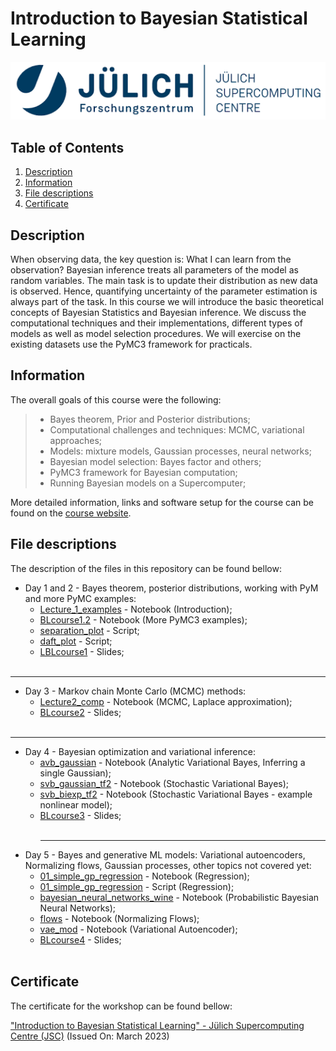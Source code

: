 #  Introduction to Bayesian Statistical Learning
<p align="center">
  <img src="images/banner.png">
</p>

## Table of Contents
1. [Description](#description)
2. [Information](#information)
3. [File descriptions](#files)
4. [Certificate](#certificate)

<a name="descripton"></a>
## Description

When observing data, the key question is: What I can learn from the observation? Bayesian inference treats all parameters of the model as random variables. The main task is to update their distribution as new data is observed. Hence, quantifying uncertainty of the parameter estimation is always part of the task. In this course we will introduce the basic theoretical concepts of Bayesian Statistics and Bayesian inference. We discuss the computational techniques and their implementations, different types of models as well as model selection procedures. We will exercise on the existing datasets use the PyMC3 framework for practicals.

<a name="information"></a>
## Information

The overall goals of this course were the following:
> - Bayes theorem, Prior and Posterior distributions;
> - Computational challenges and techniques: MCMC, variational approaches;
> - Models: mixture models, Gaussian processes, neural networks;
> - Bayesian model selection: Bayes factor and others;
> - PyMC3 framework for Bayesian computation;
> - Running Bayesian models on a Supercomputer;

More detailed information, links and software setup for the course can be found on the [course website](https://notes.desy.de/75r5l7QJQu6pVqHBFjYEzw?view).

<a name="files"></a>
## File descriptions

The description of the files in this repository can be found bellow:
- Day 1 and 2 - Bayes theorem, posterior distributions, working with PyM and more PyMC examples:
  - [Lecture_1_examples](https://github.com/HROlive/Introduction-to-Bayesian-Statistical-Learning/blob/main/Day%201%20and%202/Lecture_1_examples.ipynb) - Notebook (Introduction);
  - [BLcourse1.2](https://github.com/HROlive/Introduction-to-Bayesian-Statistical-Learning/blob/main/Day%201%20and%202/BLcourse1.2.ipynb) - Notebook (More PyMC3 examples);
  - [separation_plot](https://github.com/HROlive/Introduction-to-Bayesian-Statistical-Learning/blob/main/Day%201%20and%202/separation_plot.py) - Script;
  - [daft_plot](https://github.com/HROlive/Introduction-to-Bayesian-Statistical-Learning/blob/main/Day%201%20and%202/daft_plot.py) - Script;
  - [LBLcourse1](https://github.com/HROlive/Introduction-to-Bayesian-Statistical-Learning/blob/main/Day%201%20and%202/BLcourse1.pdf) - Slides;
<br></br>
______________
- Day 3 - Markov chain Monte Carlo (MCMC) methods:
  - [Lecture2_comp](https://github.com/HROlive/Introduction-to-Bayesian-Statistical-Learning/blob/main/Day%203/Lecture2_comp.ipynb) - Notebook (MCMC, Laplace approximation);
  - [BLcourse2](https://github.com/HROlive/Introduction-to-Bayesian-Statistical-Learning/blob/main/Day%203/BLcourse2.pdf) - Slides;
<br></br>
______________
- Day 4 - Bayesian optimization and variational inference:
  - [avb_gaussian](https://github.com/HROlive/Introduction-to-Bayesian-Statistical-Learning/blob/main/Day%204/avb_gaussian.ipynb) - Notebook (Analytic Variational Bayes, Inferring a single Gaussian);
  - [svb_gaussian_tf2](https://github.com/HROlive/Introduction-to-Bayesian-Statistical-Learning/blob/main/Day%204/svb_gaussian_tf2.ipynb) - Notebook (Stochastic Variational Bayes);
  - [svb_biexp_tf2](https://github.com/HROlive/Introduction-to-Bayesian-Statistical-Learning/blob/main/Day%204/svb_biexp_tf2.ipynb) - Notebook (Stochastic Variational Bayes - example nonlinear model);
  - [BLcourse3](https://github.com/HROlive/Introduction-to-Bayesian-Statistical-Learning/blob/main/Day%204/BLcourse3.pdf) - Slides;
<br></br>
    ______________
- Day 5 - Bayes and generative ML models: Variational autoencoders, Normalizing flows, Gaussian processes, other topics not covered yet:
  - [01_simple_gp_regression](https://github.com/HROlive/Introduction-to-Bayesian-Statistical-Learning/blob/main/Day%205/01_simple_gp_regression.ipynb) - Notebook (Regression);
  - [01_simple_gp_regression](https://github.com/HROlive/Introduction-to-Bayesian-Statistical-Learning/blob/main/Day%205/01_simple_gp_regression.py) - Script (Regression);
  - [bayesian_neural_networks_wine](https://github.com/HROlive/Introduction-to-Bayesian-Statistical-Learning/blob/main/Day%205/bayesian_neural_networks_wine.ipynb) - Notebook (Probabilistic Bayesian Neural Networks);
  - [flows](https://github.com/HROlive/Introduction-to-Bayesian-Statistical-Learning/blob/main/Day%205/flows.ipynb) - Notebook (Normalizing Flows);
  - [vae_mod](https://github.com/HROlive/Introduction-to-Bayesian-Statistical-Learning/blob/main/Day%205/vae_mod.ipynb) - Notebook (Variational Autoencoder);
  - [BLcourse4](https://github.com/HROlive/Introduction-to-Bayesian-Statistical-Learning/blob/main/Day%205/BLcourse4.pdf) - Slides;
<br></br>

<a name="certificate"></a>
## Certificate

The certificate for the workshop can be found bellow:

["Introduction to Bayesian Statistical Learning" - Jülich Supercomputing Centre (JSC)]() (Issued On: March 2023)
